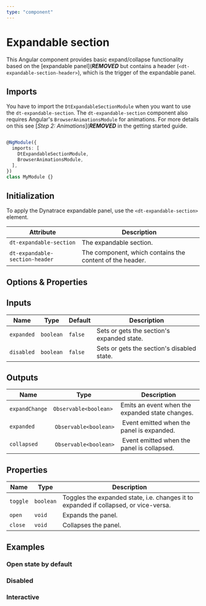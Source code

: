 ```yaml
---
type: "component"
---
```


# Expandable section

This Angular component provides basic expand/collapse functionality based on the [expandable panel](***REMOVED*** but contains a header (`<dt-expandable-section-header>`), which is the trigger of the expandable panel. 

## Imports

You have to import the `DtExpandableSectionModule` when you want to use the `dt-expandable-section`. 
The `dt-expandable-section` component also requires Angular's `BrowserAnimationsModule` for animations. For more details on this see [*Step 2: Animations*](***REMOVED*** in the getting started guide.

```typescript

@NgModule({
  imports: [
    DtExpandableSectionModule,
    BrowserAnimationsModule,
  ],
})
class MyModule {}

```

## Initialization

To apply the Dynatrace expandable panel, use the `<dt-expandable-section>` element.

| Attribute | Description |
| --- | --- |
| `dt-expandable-section` | The expandable section. |
| `dt-expandable-section-header` | The component, which contains the content of the header. |

<docs-source-example example="DefaultExpandableSectionExample"></docs-source-example>

## Options & Properties

## Inputs

| Name | Type | Default | Description |
| --- | --- | --- | --- |
| `expanded` | `boolean` | `false` | Sets or gets the section's expanded state. |
| `disabled` | `boolean` | `false` | Sets or gets the section's disabled state. |

## Outputs

| Name | Type | Description |
| --- | --- | --- |
| `expandChange` | `Observable<boolean>` | Emits an event when the expanded state changes. |
| `expanded` | `Observable<boolean>` | Event emitted when the panel is expanded. |
| `collapsed` | `Observable<boolean>` | Event emitted when the panel is collapsed. |

## Properties

| Name | Type | Description |
| --- | --- | --- |
| `toggle` | `boolean` | Toggles the expanded state, i.e. changes it to expanded if collapsed, or vice-versa. |
| `open` | `void` | Expands the panel. |
| `close` | `void` | Collapses the panel.|

## Examples

### Open state by default

<docs-source-example example="OpenExpandableSectionExample"></docs-source-example>

### Disabled

<docs-source-example example="DisabledExpandableSectionExample"></docs-source-example>

### Interactive

<docs-source-example example="InteractiveExpandableSectionExample"></docs-source-example>
